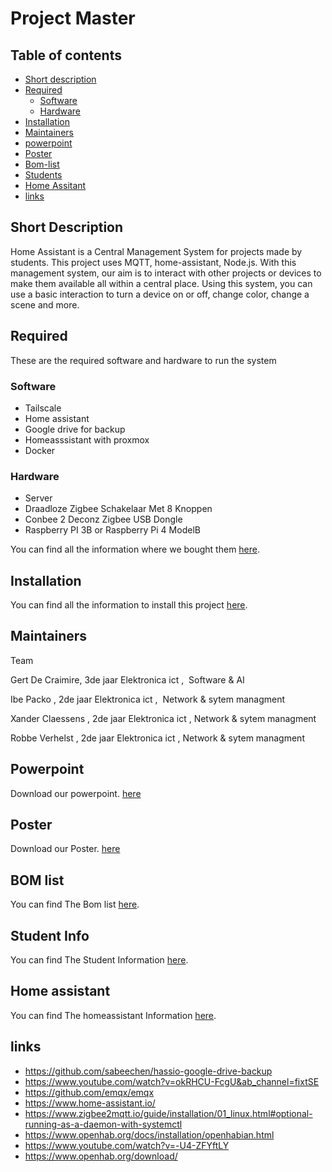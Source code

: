 # Project Master





## Table of contents

- [Short description](#short-description)
- [Required](#required)
  - [Software](#software)
  - [Hardware](#hardware)
- [Installation](#installation)
- [Maintainers](#maintainers)
- [powerpoint](#Powerpoint)
- [Poster](#Poster)
- [Bom-list](./documentation/BOMLIST.md)
- [Students](./documentation/STUDENTPROJECTS.md)
- [Home Assitant](./documentation/homeassistant.md)
- [links](#links)

## Short Description

Home Assistant is a Central Management System for projects made by students.
This project uses MQTT, home-assistant, Node.js. With this management system, our aim is to interact with other projects or devices to make them available all within a central place.
Using this system, you can use a basic interaction to turn a device on or off, change color, change a scene and more.


## Required

These are the required software and hardware to run the system

### Software
 - Tailscale
 - Home assistant
 - Google drive for backup
 - Homeasssistant with proxmox
 - Docker

### Hardware

- Server
- Draadloze Zigbee Schakelaar Met 8 Knoppen
- Conbee 2 Deconz Zigbee USB Dongle
- Raspberry PI 3B or Raspberry Pi 4 ModelB

You can find all the information where we bought them [here](./documentation/BOMLIST.md).


## Installation

You can find all the information to install this project [here](./documentation/INSTALLATION.md).

## Maintainers

Team ​

Gert De Craimire, 3de jaar Elektronica ict , ​
Software & AI​

Ibe Packo , 2de jaar Elektronica ict , ​
Network & sytem managment​

Xander Claessens , 2de jaar Elektronica ict ,​
Network & sytem managment ​

Robbe Verhelst , 2de jaar Elektronica ict ,​
Network & sytem managment ​


## Powerpoint

Download our powerpoint. [here](https://vivesonline-my.sharepoint.com/:f:/g/personal/r0901019_student_vives_be/Erk_sTz_4S9MkCufZ0eB564B7aQfrfN3rfPNdLfrI6m4tA?e=XpYHaS) <br />

## Poster

Download our Poster. [here](https://vivesonline-my.sharepoint.com/:f:/g/personal/r0937303_student_vives_be/EnZxGHNR7BBNhbjRPSCZOQEB5Z1SUFSEeUQmNq461D9abg?e=Ti41gJ)

## BOM list

You can find The Bom list [here](./documentation/BOMLIST.md).

## Student Info

You can find The Student Information [here](./documentation/STUDENTPROJECTS.md).

## Home assistant
You can find The homeassistant Information [here](./documentation/homeassistant.md).

## links

- https://github.com/sabeechen/hassio-google-drive-backup 
- https://www.youtube.com/watch?v=okRHCU-FcgU&ab_channel=fixtSE
- https://github.com/emqx/emqx
- https://www.home-assistant.io/ 
- https://www.zigbee2mqtt.io/guide/installation/01_linux.html#optional-running-as-a-daemon-with-systemctl
- https://www.openhab.org/docs/installation/openhabian.html
- https://www.youtube.com/watch?v=-U4-ZFYftLY
- https://www.openhab.org/download/
